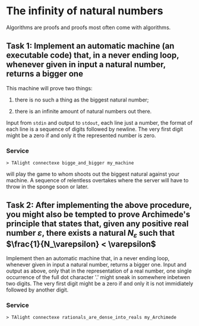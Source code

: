 # The infinity of natural numbers

Algorithms are proofs and proofs most often come with algorithms.

## Task 1: Implement an automatic machine (an executable code) that, in a never ending loop, whenever given in input a natural number, returns a bigger one

This machine will prove two things:

1. there is no such a thing as the biggest natural number;

2. there is an infinite amount of natural numbers out there.

Input from `stdin` and output to `stdout`, each line just a number, the format of each line is a sequence of digits followed by newline. The very first digit might be a zero if and only it the represented number is zero.

### Service

```t
> TAlight connectexe bigge_and_bigger my_machine
```

will play the game to whom shoots out the biggest natural against your machine.
A sequence of relentless overtakes where the server will have to throw in the sponge soon or later.


## Task 2: After implementing the above procedure, you might also be tempted to prove Archimede's principle that states that, given any positive real number $\varepsilon$, there exists a natural $N_\varepsilon$ such that $\frac{1}{N_\varepsilon} < \varepsilon$

Implement then an automatic machine that, in a never ending loop, whenever given in input a natural number, returns a bigger one.
Input and output as above, only that in the representation of a real number, one single occurrence of the full dot character '.' might sneak in somewhere inbetwen two digits. The very first digit might be a zero if and only it is not immidiately followed by another digit.

### Service

```t
> TAlight connectexe rationals_are_dense_into_reals my_Archimede
```


